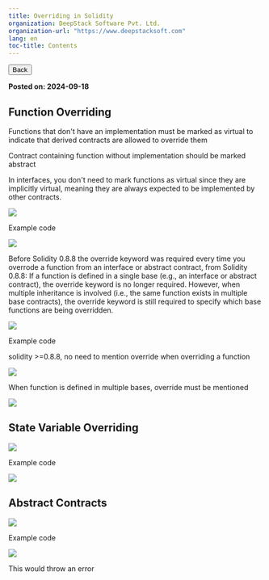 ```yaml
---
title: Overriding in Solidity
organization: DeepStack Software Pvt. Ltd.
organization-url: "https://www.deepstacksoft.com"
lang: en
toc-title: Contents
---
```


<nav>
  <a href="index.html"><button>Back</button></a>
</nav>

**Posted on: 2024-09-18**

## Function Overriding

Functions that don't have an implementation must be marked as virtual to indicate that derived contracts are allowed to override them

Contract containing function without implementation should be marked abstract

In interfaces, you don't need to mark functions as virtual since they are implicitly virtual, meaning they are always expected to be implemented by other contracts.

[![](https://portal.wireit.in/uploads/images/gallery/2024-10/scaled-1680-/FzCzFi910pPFMjrM-image-1728034197138.png)](https://portal.wireit.in/uploads/images/gallery/2024-10/FzCzFi910pPFMjrM-image-1728034197138.png)

Example code

![](codeblock-22.png)

Before Solidity 0.8.8 the override keyword was required every time you overrode a function from an interface or abstract contract, from Solidity 0.8.8: If a function is defined in a single base (e.g., an interface or abstract contract), the override keyword is no longer required. However, when multiple inheritance is involved (i.e., the same function exists in multiple base contracts), the override keyword is still required to specify which base functions are being overridden.

[![](https://portal.wireit.in/uploads/images/gallery/2024-10/scaled-1680-/IlSFLABCPbMGNJuS-image-1728275316653.png)](https://portal.wireit.in/uploads/images/gallery/2024-10/IlSFLABCPbMGNJuS-image-1728275316653.png)

Example code

solidity >=0.8.8, no need to mention override when overriding a function

![](codeblock-23.png)

When function is defined in multiple bases, override must be mentioned

![](codeblock-24.png)

## State Variable Overriding

[![](https://portal.wireit.in/uploads/images/gallery/2024-10/scaled-1680-/IlSFLABCPbMGNJuS-image-1728275316653.png)](https://portal.wireit.in/uploads/images/gallery/2024-10/IlSFLABCPbMGNJuS-image-1728275316653.png)

Example code

![](codeblock-25.png)

## Abstract Contracts

[![](https://portal.wireit.in/uploads/images/gallery/2024-10/scaled-1680-/oP00IEaUBR3ZR9x6-image-1728278642005.png)](https://portal.wireit.in/uploads/images/gallery/2024-10/oP00IEaUBR3ZR9x6-image-1728278642005.png)

Example code

![](codeblock-26.png)

This would throw an error
